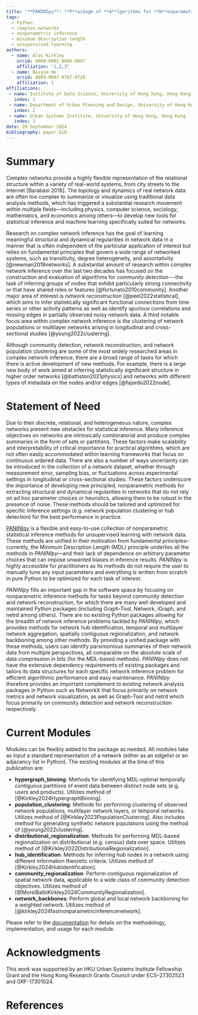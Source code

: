 ```yaml
---
title: '**PANINIpy**: **P**ackage of **A**lgorithms for **N**onparametric **I**nference with **N**etworks **I**n **P**ython'
tags:
  - Python
  - complex networks
  - nonparametric inference
  - minimum description length
  - unsupervised learning
authors:
  - name: Alec Kirkley
    orcid: 0000-0001-9966-0807
    affiliation: "1,2,3"
  - name: Baiyue He
    orcid: 0009-0007-9787-9726
    affiliation: 1
affiliations:
 - name: Institute of Data Science, University of Hong Kong, Hong Kong
   index: 1
 - name: Department of Urban Planning and Design, University of Hong Kong, Hong Kong
   index: 2
 - name: Urban Systems Institute, University of Hong Kong, Hong Kong
   index: 3
date: 20 September 2024
bibliography: paper.bib
---
```



# Summary

Complex networks provide a highly flexible representation of the relational structure within a variety of real-world systems, from city streets to the Internet [Barabási 2016]. The topology and dynamics of real network data are often too complex to summarize or visualize using traditional data analysis methods, which has triggered a substantial research movement within multiple fields—including physics, computer science, sociology, mathematics, and economics among others—to develop new tools for statistical inference and machine learning specifically suited for networks. 

Research on complex network inference has the goal of learning meaningful structural and dynamical regularities in network data in a manner that is often independent of the particular application of interest but relies on fundamental principles that govern a wide range of networked systems, such as transitivity, degree heterogeneity, and assortativity [@newman2018networks]. A substantial amount of research within complex network inference over the last two decades has focused on the construction and evaluation of algorithms for *community detection*---the task of inferring groups of nodes that exhibit particularly strong connectivity or that have shared roles or features [@fortunato2010community]. Another major area of interest is *network reconstruction* [@peel2022statistical], which aims to infer statistically significant functional connections from time series or other activity patterns as well as identify spurious correlations and missing edges in partially observed noisy network data. A third notable focus area within complex network inference is the clustering of network populations or multilayer networks arising in longitudinal and cross-sectional studies [@young2022clustering]. 

Although community detection, network reconstruction, and network population clustering are some of the most widely researched areas in complex network inference, there are a broad range of tasks for which there is active development of new methods. For example, there is a large new body of work aimed at inferring statistically significant structure in higher order networks [@battiston2021physics] and networks with different types of metadata on the nodes and/or edges [@fajardo2022node].

# Statement of Need

Due to their discrete, relational, and heterogeneous nature, complex networks present new obstacles for statistical inference. Many inference objectives on networks are intrinsically combinatorial and produce complex summaries in the form of sets or partitions. These factors make scalability and interpretability of critical importance for practical algorithms, which are not often easily accommodated within learning frameworks that focus on continuous ordered data. There are also a number of ways uncertainty can be introduced in the collection of a network dataset, whether through measurement error, sampling bias, or fluctuations across experimental settings in longitudinal or cross-sectional studies. These factors underscore the importance of developing new principled, nonparametric methods for extracting structural and dynamical regularities in networks that do not rely on ad hoc parameter choices or heuristics, allowing them to be robust in the presence of noise. These methods should be tailored and optimized for specific inference settings (e.g. network population clustering or hub detection) for the best performance in practice. 

[PANINIpy](https://github.com/baiyueh/PANINIpy) is a flexible and easy-to-use collection of nonparametric statistical inference methods for unsupervised learning with network data. These methods are unified in their motivation from fundamental principles–currently, the Minimum Description Length (MDL) principle underlies all the methods in *PANINIpy*—and their lack of dependence on arbitrary parameter choices that can impose unwanted biases in inference results. *PANINIpy* is highly accessible for practitioners as its methods do not require the user to manually tune any input parameters and everything is written from scratch in pure Python to be optimized for each task of interest. 

*PANINIpy* fills an important gap in the software space by focusing on nonparametric inference methods for tasks beyond community detection and network reconstruction, for which there are many well developed and maintained Python packages (including Graph-Tool, Network, iGraph, and netrd among others). There are no existing Python packages allowing for the breadth of network inference problems tackled by *PANINIpy*, which provides methods for network hub identification, temporal and multilayer network aggregation, spatially contiguous regionalization, and network backboning among other methods. By providing a unified package with these methods, users can identify parsimonious summaries of their network data from multiple perspectives, all comparable on the absolute scale of data compression in bits (for the MDL-based methods). *PANINIpy* does not have the extensive dependency requirements of existing packages and tailors its data structures for each specific network inference problem for efficient algorithmic performance and easy maintenance. *PANINIpy* therefore provides an important complement to existing network analysis packages in Python such as NetworkX that focus primarily on network metrics and network visualization, as well as Graph-Tool and netrd which focus primarily on community detection and network reconstruction respectively.

# Current Modules

Modules can be flexibly added to the package as needed. All modules take as input a standard representation of a network (either as an edgelist or an adjacency list in Python). The existing modules at the time of this publication are:   

- **hypergraph_binning**: Methods for identifying MDL-optimal temporally contiguous partitions of event data between distinct node sets (e.g. users and products). Utilizes method of [@Kirkley2024HypergraphBinning].
- **population_clustering**: Methods for performing clustering of observed network populations, multilayer network layers, or temporal networks. Utilizes method of [@Kirkley2023PopulationClustering]. Also includes method for generating synthetic network populations using the method of [@young2022clustering].
- **distributional_regionalization**: Methods for performing MDL-based regionalization on distributional (e.g. census) data over space. Utilizes method of [@Kirkley2022DistributionalRegionalization].
- **hub_identification**: Methods for inferring hub nodes in a network using different information theoretic criteria. Utilizes method of [@Kirkley2024HubIdentification].
- **community_regionalization**: Perform contiguous regionalization of spatial network data, applicable to a wide class of community detection objectives. Utilizes method of [@MorelBalbiKirkley2024CommunityRegionalization].
- **network_backbones**: Perform global and local network backboning for a weighted network. Utilizes method of [@kirkley2024fastnonparametricinferencenetwork].

Please refer to the [documentation](https://paninipy.readthedocs.io/en/latest/) for details on the methodology, implementation, and usage for each module. 

# Acknowledgments

This work was supported by an HKU Urban Systems Institute Fellowship Grant and the Hong Kong Research Grants Council under ECS–27302523 and GRF-17301024.


# References
```
```

